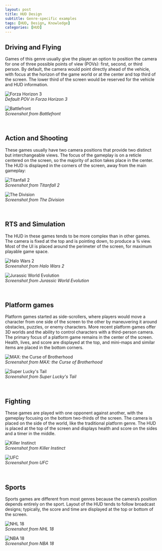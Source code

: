 ```yaml
---
layout: post
title: HUD Design
subtitle: Genre-specific examples
tags: [HUD, Design, Knowledge]
categories: [HUD]
---
```


## Driving and Flying

Games of this genre usually give the player an option to position the camera for one of three possible points of view (POVs): first, second, or third person. By default, the camera would point directly ahead of the vehicle, with focus at the horizon of the game world or at the center and top third of the screen. The lower third of the screen would be reserved for the vehicle and HUD information.

![Forza Horizon 3](/privatebebomalaka/img/HUD_Driving.jpg)  
_Default POV in Forza Horizon 3_

![Battlefront](/privatebebomalaka/img/HUD_Flying.jpg)  
_Screenshot from Battlefront_

<br>

## Action and Shooting

These games usually have two camera positions that provide two distinct but interchangeable views. The focus of the gameplay is on a reticle centered on the screen, so the majority of action takes place in the center. The HUD is displayed in the corners of the screen, away from the main gameplay:

![Titanfall 2](/privatebebomalaka/img/HUD_1P_Shooter.jpg)  
_Screenshot from Titanfall 2_

![The Division](/privatebebomalaka/img/HUD_3P_Shooter.jpg)  
_Screenshot from The Division_

<br>

## RTS and Simulation

The HUD in these games tends to be more complex than in other games. The camera is fixed at the top and is pointing down, to produce a ¾ view. Most of the UI is placed around the perimeter of the screen, for maximum playable game space.

![Halo Wars 2](/privatebebomalaka/img/HUD_RTS.jpg)  
_Screenshot from Halo Wars 2_

![Jurassic World Evolution](/privatebebomalaka/img/HUD_Simulation.jpg)  
_Screenshot from Jurassic World Evolution_

<br>

## Platform games

Platform games started as side-scrollers, where players would move a character from one side of the screen to the other by maneuvering it around obstacles, puzzles, or enemy characters. 
More recent platform games offer 3D worlds and the ability to control characters with a third-person camera. The primary focus of a platform game remains in the center of the screen. Health, lives, and score are displayed at the top, and mini-maps and similar items are placed in the bottom corners.

![MAX: the Curse of Brotherhood](/privatebebomalaka/img/HUD_Sidescroll.jpg)  
_Screenshot from MAX: the Curse of Brotherhood_

![Super Lucky's Tail](/privatebebomalaka/img/HUD_Platformer.jpg)  
_Screenshot from Super Lucky's Tail_

<br>

## Fighting

These games are played with one opponent against another, with the gameplay focusing on the bottom two-thirds of the screen. The camera is placed on the side of the world, like the traditional platform genre. The HUD is placed at the top of the screen and displays health and score on the sides and a timer in the middle.

![Killer Instinct](/privatebebomalaka/img/HUD_Side_Fighter.jpg)  
_Screenshot from Killer Instinct_

![UFC](/privatebebomalaka/img/HUD_Fighter.jpg)  
_Screenshot from UFC_

<br>

## Sports

Sports games are different from most genres because the camera’s position depends entirely on the sport. Layout of the HUD tends to follow broadcast designs; typically, the score and time are displayed at the top or bottom of the screen.

![NHL 18](/privatebebomalaka/img/HUD_Hockey.jpg)  
_Screenshot from NHL 18_

![NBA 18](/privatebebomalaka/img/HUD_Basketball.jpg)  
_Screenshot from NBA 18_

<br>
